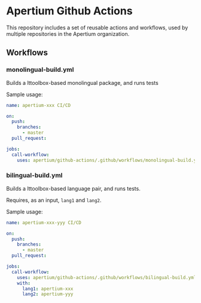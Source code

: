 # Apertium Github Actions

This repository includes a set of reusable actions and workflows, used by multiple repositories in the Apertium organization.

## Workflows
### monolingual-build.yml

Builds a lttoolbox-based monolingual package, and runs tests

Sample usage:
```yml
name: apertium-xxx CI/CD

on:
  push:
    branches:
      - master
  pull_request:

jobs:
  call-workflow:
    uses: apertium/github-actions/.github/workflows/monolingual-build.yml@master
```

### bilingual-build.yml

Builds a lttoolbox-based language pair, and runs tests.

Requires, as an input, `lang1` and `lang2`.

Sample usage:
```yml
name: apertium-xxx-yyy CI/CD

on:
  push:
    branches:
      - master
  pull_request:

jobs:
  call-workflow:
    uses: apertium/github-actions/.github/workflows/bilingual-build.yml@master
    with:
      lang1: apertium-xxx
      lang2: apertium-yyy
```
